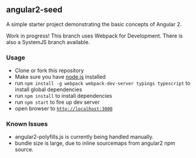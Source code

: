 ## angular2-seed

A simple starter project demonstrating the basic concepts of Angular 2.

Work in progress! This branch uses Webpack for Development. There is also a SystemJS branch available.

### Usage
- Clone or fork this repository
- Make sure you have [node.js](https://nodejs.org/) installed
- run `npm install -g webpack webpack-dev-server typings typescript` to install global dependencies
- run `npm install` to install dependencies
- run `npm start` to fire up dev server
- open browser to [`http://localhost:3000`](http://localhost:3000)

### Known Issues
- angular2-polyfills.js is currently being handled manually. 
- bundle size is large, due to inline sourcemaps from angular2 npm source.